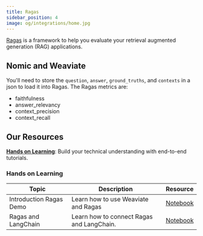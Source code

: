 ```yaml
---
title: Ragas
sidebar_position: 4
image: og/integrations/home.jpg
---
```

[Ragas](https://docs.ragas.io/en/stable/) is a framework to help you evaluate your retrieval augmented generation (RAG) applications.

## Nomic and Weaviate 
You'll need to store the `question`, `answer`, `ground_truths`, and `contexts` in a json to load it into Ragas. The Ragas metrics are:
* faithfulness
* answer_relevancy
* context_precision
* context_recall

## Our Resources 
[**Hands on Learning**](#hands-on-learning): Build your technical understanding with end-to-end tutorials.

### Hands on Learning

| Topic | Description | Resource | 
| --- | --- | --- |
| Introduction Ragas Demo | Learn how to use Weaviate and Ragas | [Notebook](https://github.com/weaviate/recipes/blob/main/integrations/observability-and-evaluation/ragas/ragas-demo.ipynb) | 
| Ragas and LangChain | Learn how to connect Ragas and LangChain. | [Notebook](https://github.com/weaviate/recipes/blob/main/integrations/observability-and-evaluation/ragas/RAGAs-RAG-langchain.ipynb) |